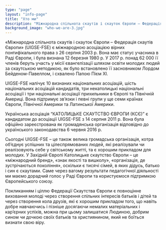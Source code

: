 ```yaml
---
type: "page"
layout: "info-page"
title: "Хто ми"
description: "Міжнародна спільнота скаутів і скауток Європи – Федерація скаутів Європи"
background_image: "who-we-are-3.jpg"
---
```


«Міжнародна спільнота скаутів і скауток Європи – Федерація скаутів Європи» (UIGSE-FSE) є міжнародною асоціацією вірних понтифікального права з 26 серпня 2003 р. Вона має статус учасника в Раді Європи, і була визнана 12 березня 1980 р. У 2017 р. понад 62 000 її членів беруть участь у місії євангелізації шляхом освіти молодих людей за скаутською методикою, як було встановлено її засновником Лордом Бейденом-Павеллом, і схвалено Папою Пієм ХІ.

UIGSE-FSE налічує 10 визнаних національних асоціацій, шість національних асоціацій кандидатів, три некатолицькі національні асоціації і три національні асоціації прихильники в Європі та Північній Америці. Вона підтримує зв’язки і певні групи у ще семи країнах Європи, Північної Америки та Латинської Америки.

Українська асоціація “КАТОЛИЦЬКЕ СКАУТСТВО ЄВРОПИ (КСЄ)” є кандидатом до асоціації UIGSE-FSE з 14 серпня 2011 р. Вона була офіційно зареєстрована як громадянська організація відповідно до українського законодавства 6 червня 2016 р.

Сьогодні UIGSE-FSE – це також велика громадська організація, котра об’єднує успішних та цілеспрямованих людей, які реалізували чи реалізовують себе у світському житті, та є хорошим прикладом для молодих. У Західній Європі Католицьке скаутство Європи – це «міжнародний бренд», «знак якості та вишколу», «організація, де зустрічаються покоління», оскільки є тисячі сімей, в яких дідусь, батько і син є скаутами. Саме через вагому результати педагогічної діяльності ми маємо дорадчий голос у Раді Європи та користуємося підтримкою Європейського союзу.

Покликанням і ціллю Федерації Скаутства Європи є повноцінне виховання молоді через створення спільних інтересів батьків і дітей та через створення кола друзів, які є хорошим прикладом того, що навіть добре навчаючись і пізніше досягаючи немалих матеріальних і кар’єрних успіхів, можна при цьому залишатися Людиною, добрим сином чи дочкою своїх батьків та християнином, який не боїться визнати свою віру.

